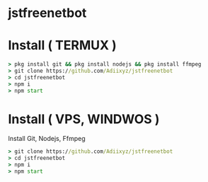# jstfreenetbot


# Install ( TERMUX )
```cmd
> pkg install git && pkg install nodejs && pkg install ffmpeg
> git clone https://github.com/Adiixyz/jstfreenetbot
> cd jstfreenetbot
> npm i
> npm start
```

# Install ( VPS, WINDWOS )
Install Git, Nodejs, Ffmpeg
```cmd
> git clone https://github.com/Adiixyz/jstfreenetbot
> cd jstfreenetbot
> npm i
> npm start
```
